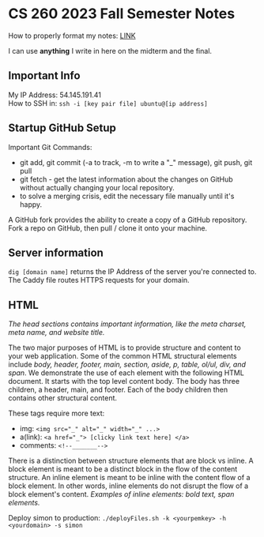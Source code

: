 # CS 260 2023 Fall Semester Notes

How to properly format my notes: [LINK](https://docs.github.com/en/get-started/writing-on-github/getting-started-with-writing-and-formatting-on-github/basic-writing-and-formatting-syntax#links)

I can use **anything** I write in here on the midterm and the final.

## Important Info

My IP Address: 54.145.191.41  
How to SSH in: `ssh -i [key pair file] ubuntu@[ip address]`

## Startup GitHub Setup

Important Git Commands:
* git add, git commit (-a to track, -m to write a "_" message), git push, git pull
* git fetch - get the latest information about the changes on GitHub without actually changing your local repository.
* to solve a merging crisis, edit the necessary file manually until it's happy.

A GitHub fork provides the ability to create a copy of a GitHub repository. Fork a repo on GitHub, then pull / clone it onto your machine.

## Server information

`dig [domain name]` returns the IP Address of the server you're connected to.  
The Caddy file routes HTTPS requests for your domain.

## HTML

*The head sections contains important information, like the meta charset, meta name, and website title.*

The two major purposes of HTML is to provide structure and content to your web application. Some of the common HTML structural elements include *body, header, footer, main, section, aside, p, table, ol/ul, div, and span*. We demonstrate the use of each element with the following HTML document. It starts with the top level content body. The body has three children, a header, main, and footer. Each of the body children then contains other structural content.  

These tags require more text:  
- img: `<img src="_" alt="_" width="_" ...>`
- a(link): `<a href="_"> [clicky link text here] </a>`
- comments: `<!--_______-->`

There is a distinction between structure elements that are block vs inline. A block element is meant to be a distinct block in the flow of the content structure. An inline element is meant to be inline with the content flow of a block element. In other words, inline elements do not disrupt the flow of a block element's content. *Examples of inline elements: bold text, span elements.*  

Deploy simon to production: `./deployFiles.sh -k <yourpemkey> -h <yourdomain> -s simon`  
